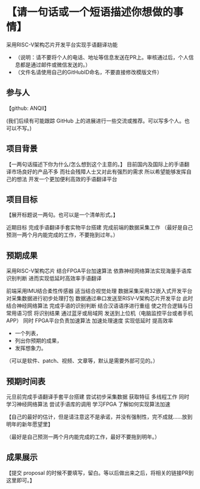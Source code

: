 # 【请一句话或一个短语描述你想做的事情】
采用RISC-V架构芯片开发平台实现手语翻译功能

* （说明：请不要将个人的电话、地址等信息发送在PR上。审核通过后，个人信息都是通过邮件或微信发送的。）
* （文件名请使用自己的GitHubID命名，不要直接修改模版文件）

## 参与人
【github: ANQII】

(我们后续有可能跟踪 GitHub 上的进展进行一些交流或推荐。可以写多个人。也可以不写。)

## 项目背景
【一两句话描述下你为什么/怎么想到这个主意的。】
目前国内及国际上的手语翻译市场良好的产品不多  而社会残障人士又对此有强烈的需求  所以希望能够发挥自己的想法 开发一个更加便利高效的手语翻译平台

## 项目目标

【展开标题说一两句。也可以是一个清单形式。】

近期目标  完成手语翻译手套实物平台搭建  完成前端的数据采集工作
（最好是自己预测一两个月内能完成的工作，不要拖到过年。）

## 预期成果
采用RISC-V架构芯片 结合FPGA平台加速算法 依靠神经网络算法实现海量手语库识别判断 进而实现低延时高效率手语翻译

前端采用IMU结合柔性传感器  适当结合视觉处理
数据采集采用32嵌入式开发平台  对采集数据进行初步处理打包
数据通过串口发送至RISV-V架构芯片开发平台  此时结合神经网络算法  完成手语的识别判断  结合汉语语序进行重组  使之符合逻辑与日常用语习惯
将识别结果  通过蓝牙或局域网 发送到上位机（电脑监控平台或者手机APP） 同时
FPGA平台负责加速算法  加速处理速度 实现低延时 提高效率

* 一个列表，
* 列出你预期的成果，
* 发挥想象力。

（可以是软件、patch、视频、文章等，默认是需要外部可见的。）

## 预期时间表
元旦前完成手语翻译手套平台搭建  尝试初步采集数据 获取特征
多线程工作 同时学习神经网络算法  尝试手语库的调用
学习FPGA 了解如何实现算法加速

【自己的最好的估计，但是请注意这不是承诺，并没有强制性，完不成就……放到明年的新年愿望里】

（最好是自己预测一两个月内能完成的工作，最好不要拖到明年。）

## 成果展示

【提交 proposal 的时候不要填写，留白。等以后做出来之后，将相关的链接PR到这里即可。】
